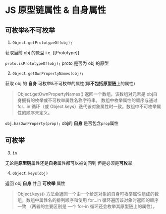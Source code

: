 # JS 原型链属性 & 自身属性

## 可枚举&不可枚举

1. `Object.getPrototypeOf(obj);`

获取当前 obj 的原型 i.e. [[Prototype]]

`proto.isPrototypeOf(obj);`
proto 是否为 obj 的原型

2. `Object.getOwnPropertyNames(obj);`

获取 obj 的 **自身** 可枚举&不可枚举的属性(即**不包括原型链**上的属性)

>Object.getOwnPropertyNames() 返回一个数组，该数组对元素是 obj自身拥有的枚举或不可枚举属性名称字符串。 数组中枚举属性的顺序与通过 for...in 循环（或 Object.keys）迭代该对象属性时一致。数组中不可枚举属性的顺序未定义。

`obj.hasOwnProperty(prop);`
obj的 **自身** 是否包含`prop`属性

## 可枚举

3. `in`

无论是**原型链**属性还是**自身**属性都可以被访问到
但是必须是**可枚举**

4. `Object.keys(obj)`

返回 obj **自身** 并且 **可枚举** 属性

>Object.keys() 方法会返回一个由一个给定对象的自身可枚举属性组成的数组，数组中属性名的排列顺序和使用 for...in 循环遍历该对象时返回的顺序一致 （两者的主要区别是 一个 for-in 循环还会枚举其原型链上的属性）。



